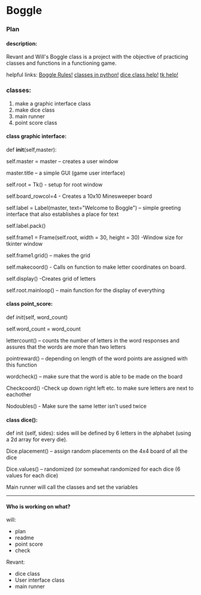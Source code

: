 
# Boggle
### Plan

#### description:
Revant and Will's Boggle class is a project with the objective of practicing classes and functions in a functioning game. 

helpful links: 
[Boggle Rules!](http://www.fun-with-words.com/play_boggle.html)
[classes in python!](https://docs.python.org/3/tutorial/classes.html) 
[dice class help!](https://stackoverflow.com/questions/14409661/dice-generator-using-class-in-python)
[tk help!](https://docs.python.org/2/library/tk.html) 

### classes:

1. make a graphic interface class
2. make dice class 
3. main runner 
4. point score class 

#### class graphic interface:

def __init__(self,master):

self.master = master – creates a user window

master.title – a simple GUI (game user interface)

self.root = Tk() - setup for root window

self.board_rowcol=4 - Creates a 10x10 Minesweeper board

self.label = Label(master, text="Welcome to Boggle") – simple greeting interface that also establishes a place for text

self.label.pack()

self.frame1 = Frame(self.root, width = 30, height = 30) -Window size for tkinter window

self.frame1.grid() – makes the grid

self.makecoord() - Calls on function to make letter coordinates on board. 

self.display() -Creates grid of letters  

self.root.mainloop() – main function for the display of everything 
    
#### class point_score:
def _init_(self, word_count)

self.word_count = word_count

lettercount() – counts the number of letters in the word responses and assures that the words are more than two letters

pointreward() – depending on length of the word points are assigned with this function

wordcheck() – make sure that the word is able to be made on the board 

Checkcoord() -Check up down right left etc. to make sure letters are next to eachother 

Nodoubles() - Make sure the same letter isn’t used twice

#### class dice():  
def init (self, sides):
sides will be defined by 6 letters in the alphabet (using a 2d array for every die). 

Dice.placement() – assign random placements on the 4x4 board of all the dice

Dice.values() – randomized (or somewhat randomized for each dice (6 values for each dice) 


Main runner will call the classes and set the variables

_________________________________________________________________________________________________________________________

#### Who is working on what?
will:

* plan 
* readme 
* point score
* check 

Revant: 

* dice class 
* User interface class 
* main runner










